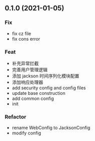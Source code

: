 ## 0.1.0 (2021-01-05)

### Fix

- fix cz file
- fix cons error

### Feat

- 补充异常拦截
- 完善用户管理逻辑
- 添加 jackson 时间序列化模块配置
- 添加响应处理器
- add security config and config files
- update base construction
- add common config
- init

### Refactor

- rename WebConfig to JacksonConfig
- modify config
